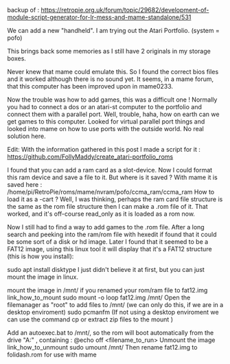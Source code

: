 backup of :
https://retropie.org.uk/forum/topic/29682/development-of-module-script-generator-for-lr-mess-and-mame-standalone/531

We can add a new "handheld".
I am trying out the Atari Portfolio.
(system = pofo)

This brings back some memories as I still have 2 originals in my storage boxes.

Never knew that mame could emulate this.
So I found the correct bios files and it worked although there is no sound yet.
It seems, in a mame forum, that this computer has been improved upon in mame0233.

Now the trouble was how to add games, this was a difficult one !
Normally you had to connect a dos or an atari-st computer to the portfolio and connect them with a parallel port.
Well, trouble, haha, how on earth can we get games to this computer.
Looked for virtual parallel port things and looked into mame on how to use ports with the outside world.
No real solution here.

Edit: With the information gathered in this post I made a script for it :
https://github.com/FollyMaddy/create_atari-portfolio_roms

I found that you can add a ram card as a slot-device.
Now I could format this ram device and save a file to it.
But where is it saved ?
With mame it is saved here :
/home/pi/RetroPie/roms/mame/nvram/pofo/ccma_ram/ccma_ram
How to load it as a -cart ?
Well, I was thinking, perhaps the ram card file structure is the same as the rom file structure then I can make a .rom file of it.
That worked, and it's off-course read_only as it is loaded as a rom now.

Now I still had to find a way to add games to the .rom file.
After a long search and peeking into the ram/rom file with hexedit if found that it could be some sort of a disk or hd image.
Later I found that it seemed to be a FAT12 image, using this linux tool it will display that it's a FAT12 structure (this is how you install):

sudo apt install disktype
I just didn't believe it at first, but you can just mount the image in linux.

mount the image in /mnt/ if you renamed your rom/ram file to fat12.img link_how_to_mount
sudo mount -o loop fat12.img /mnt/
Open the filemanager as "root" to add files to /mnt/
(we can only do this, if we are in a desktop enviroment)
sudo pcmanfm
(If not using a desktop enviroment we can use the command cp or extract zip files to the mount )

Add an autoexec.bat to /mnt/, so the rom will boot automatically from the drive "A:" , containing :
@echo off
<filename_to_run>
Unmount the image link_how_to_unmount
sudo umount /mnt/
Then rename fat12.img to folidash.rom for use with mame

